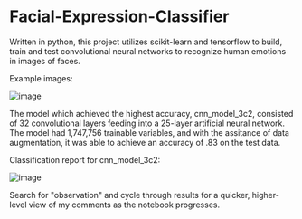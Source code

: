 # Facial-Expression-Classifier
Written in python, this project utilizes scikit-learn and tensorflow to build, train and test convolutional neural networks to recognize human emotions in images of faces.

Example images:

![image](https://github.com/MillerAJ/Facial-Expression-Classifier/assets/9644656/8ae0f5e7-c05d-472b-9f16-c5e7bc33de75)


The model which achieved the highest accuracy, cnn_model_3c2, consisted of 32 convolutional layers feeding into a 25-layer artificial neural network. The model had 1,747,756 trainable variables, and with the assitance of data augmentation, it was able to achieve an accuracy of .83 on the test data. 

Classification report for cnn_model_3c2:

![image](https://github.com/MillerAJ/Facial-Expression-Classifier/assets/9644656/dd10974b-ef3e-4572-89e5-a47c0cd77c6c)






Search for "observation" and cycle through results for a quicker, higher-level view of my comments as the notebook progresses.
